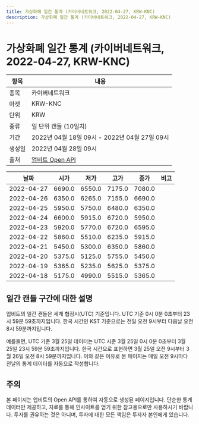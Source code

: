 ```yaml
---
title: 가상화폐 일간 통계 (카이버네트워크, 2022-04-27, KRW-KNC)
description: 가상화폐 일간 통계 (카이버네트워크, 2022-04-27, KRW-KNC)
---
```



가상화폐 일간 통계 (카이버네트워크, 2022-04-27, KRW-KNC)
===

|항목|내용|
|--|--|
|종목|카이버네트워크|
|마켓|KRW-KNC|
|단위|KRW|
|종류|일 단위 캔들 (10일치)|
|기간|2022년 04월 18일 09시 - 2022년 04월 27일 09시|
|생성일|2022년 04월 28일 09시|
|출처|[업비트 Open API](https://docs.upbit.com)|


|날짜|시가|저가|고가|종가|비고|
|--|--|--|--|--|--|
|2022-04-27|6690.0|6550.0|7175.0|7080.0|    |
|2022-04-26|6350.0|6265.0|7155.0|6690.0|    |
|2022-04-25|5950.0|5750.0|6480.0|6350.0|    |
|2022-04-24|6600.0|5915.0|6720.0|5950.0|    |
|2022-04-23|5920.0|5770.0|6720.0|6595.0|    |
|2022-04-22|5860.0|5510.0|6235.0|5915.0|    |
|2022-04-21|5450.0|5300.0|6350.0|5860.0|    |
|2022-04-20|5375.0|5125.0|5755.0|5450.0|    |
|2022-04-19|5365.0|5235.0|5625.0|5375.0|    |
|2022-04-18|5175.0|4990.0|5515.0|5365.0|    |


일간 캔들 구간에 대한 설명
---


업비트의 일간 캔들은 세계 협정시(UTC) 기준입니다. 
UTC 기준 0시 0분 0초부터 23시 59분 59초까지입니다. 
한국 시간인 KST 기준으로는 전일 오전 9시부터 다음날 오전 8시 59분까지입니다. 


예를들면, UTC 기준 3월 25일 데이터는 UTC 시준 3월 25일 0시 0분 0초부터 3월 25일 23시 59분 59초까지입니다. 
한국 시간으로 표현하면 3월 25일 오전 9시부터 3월 26일 오전 8시 59분까지입니다. 
이와 같은 이유로 본 페이지는 매일 오전 9시마다 전날의 통계 데이터를 자동으로 작성합니다. 


주의
---


본 페이지는 업비트의 Open API를 통하여 자동으로 생성된 페이지입니다. 
단순한 통계 데이터만 제공하고, 자료를 통해 인사이트를 얻기 위한 참고용으로만 사용하시기 바랍니다. 
투자를 권유하는 것은 아니며, 투자에 대한 모든 책임은 투자자 본인에게 있습니다. 
